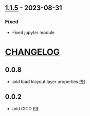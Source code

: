 ## [1.1.5](https://github.com/gdsfactory/kweb/tree/1.1.5) - 2023-08-31


### Fixed

- Fixed jupyter module


# [CHANGELOG](https://keepachangelog.com/en/1.0.0/)

## 0.0.8

- add load klayout layer properties [PR](https://github.com/gdsfactory/kweb/pull/11)

## 0.0.2

- add CICD [PR](https://github.com/gdsfactory/kweb/pull/4)
